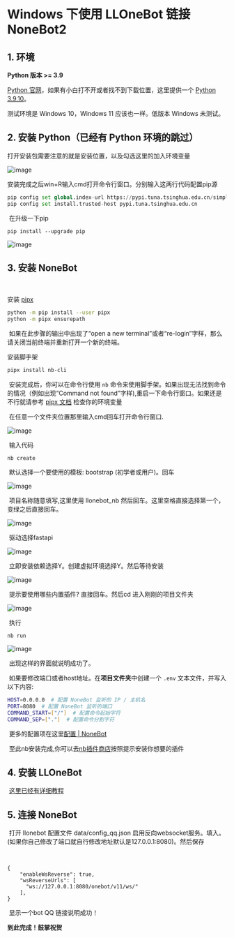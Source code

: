 # Windows 下使用 LLOneBot 链接 NoneBot2

## 1. 环境

​**Python 版本 >= 3.9**

[Python 官网](https://www.python.org/)，如果有小白打不开或者找不到下载位置，这里提供一个 [Python 3.9.10](https://syykln.lanzoul.com/iZegc1rwtm1i)。

​测试环境是 Windows 10，Windows 11 应该也一样。低版本 Windows 未测试。

## 2. 安装 Python（已经有 Python 环境的跳过）

​打开安装包需要注意的就是安装位置，以及勾选这里的加入环境变量

![image](../../asset/img/configuration/nonebot1.png)

​安装完成之后win+R输入cmd打开命令行窗口。分别输入这两行代码配置pip源

```python
pip config set global.index-url https://pypi.tuna.tsinghua.edu.cn/simple
pip config set install.trusted-host pypi.tuna.tsinghua.edu.cn
```

​	在升级一下pip

```
pip install --upgrade pip
```

![image](../../asset/img/configuration/nonebot2.png)

## 3. 安装 NoneBot

​	

安装 [pipx](https://pypa.github.io/pipx/)

```bash
python -m pip install --user pipx
python -m pipx ensurepath
```



​	如果在此步骤的输出中出现了“open a new terminal”或者“re-login”字样，那么请关闭当前终端并重新打开一个新的终端。

安装脚手架

```bash
pipx install nb-cli
```



​	安装完成后，你可以在命令行使用 `nb` 命令来使用脚手架。如果出现无法找到命令的情况（例如出现“Command not found”字样),重启一下命令行窗口。如果还是不行就请参考 [pipx 文档](https://pypa.github.io/pipx/) 检查你的环境变量

​	在任意一个文件夹位置那里输入cmd回车打开命令行窗口.

![image](../../asset/img/configuration/nonebot3.png)

​	输入代码

```
nb create
```

​	默认选择一个要使用的模板: bootstrap (初学者或用户)。回车

![image](../../asset/img/configuration/nonebot4.png)

​	项目名称随意填写,这里使用 llonebot_nb 然后回车。这里空格直接选择第一个，变绿之后直接回车。


![image](../../asset/img/configuration/nonebot5.png)


​	驱动选择fastapi 

![image](../../asset/img/configuration/nonebot6.png)




​	立即安装依赖选择Y。创建虚拟环境选择Y。然后等待安装

![image](../../asset/img/configuration/nonebot7.png)

​	提示要使用哪些内置插件? 直接回车。然后cd 进入刚刚的项目文件夹

![image](../../asset/img/configuration/nonebot8.png)


​	执行

```
nb run
```

![image](../../asset/img/configuration/nonebot9.png)

​	出现这样的界面就说明成功了。

​	如果要修改端口或者host地址。在**项目文件夹**中创建一个 `.env` 文本文件，并写入以下内容:

```bash
HOST=0.0.0.0  # 配置 NoneBot 监听的 IP / 主机名
PORT=8080  # 配置 NoneBot 监听的端口
COMMAND_START=["/"]  # 配置命令起始字符
COMMAND_SEP=["."]  # 配置命令分割字符
```

​	更多的配置项在这里[配置 | NoneBot](https://nonebot.dev/docs/appendices/config#内置配置项)

​	至此nb安装完成,你可以去[nb插件商店](https://v2.nonebot.dev/store)按照提示安装你想要的插件

## 4. 安装 LLOneBot

​	[这里已经有详细教程](https://llonebot.github.io/zh-CN/guide/getting-started)

## 5. 连接 NoneBot

​	打开 llonebot 配置文件 data/config_qq.json 启用反向websocket服务。填入。(如果你自己修改了端口就自行修改地址默认是127.0.0.1:8080)。然后保存

​	

```json5
{
    "enableWsReverse": true,
    "wsReverseUrls": [
      "ws://127.0.0.1:8080/onebot/v11/ws/"
    ],
}
```

​	显示一个bot QQ 链接说明成功！

**到此完成！鼓掌祝贺**
